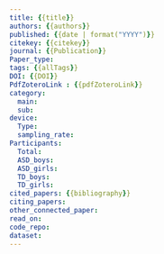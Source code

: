 ```yaml
---
title: {{title}}
authors: {{authors}}
published: {{date | format("YYYY")}}
citekey: {{citekey}}
journal: {{Publication}}
Paper_type: 
tags: {{allTags}}
DOI: {{DOI}}
PdfZoteroLink : {{pdfZoteroLink}}
category:
  main: 
  sub: 
device:
  Type: 
  sampling_rate: 
Participants:
  Total: 
  ASD_boys: 
  ASD_girls: 
  TD_boys: 
  TD_girls: 
cited_papers: {{bibliography}}
citing_papers: 
other_connected_paper: 
read_on: 
code_repo: 
dataset:
---
```

